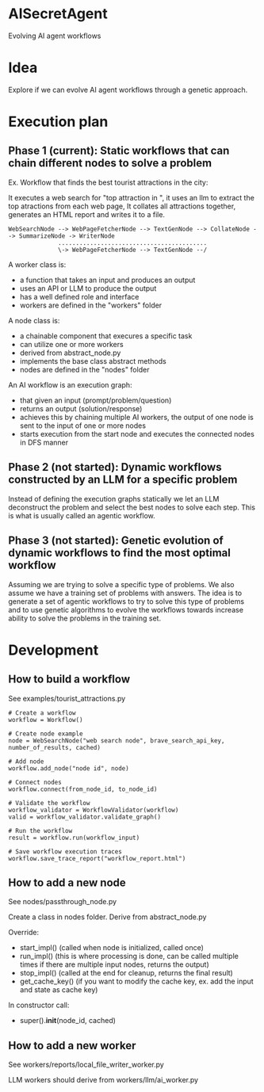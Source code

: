 # AISecretAgent
Evolving AI agent workflows

# Idea

Explore if we can evolve AI agent workflows through a genetic approach.

# Execution plan
## Phase 1 (current): Static workflows that can chain different nodes to solve a problem

Ex. Workflow that finds the best tourist attractions in the city:

It executes a web search for "top attraction in <city>", it uses an llm to extract the top atractions from each web page,
It collates all attractions together, generates an HTML report and writes it to a file.
```
WebSearchNode --> WebPageFetcherNode --> TextGenNode --> CollateNode --> SummarizeNode -> WriterNode
              ..........................................
              \-> WebPageFetcherNode --> TextGenNode --/
```

A worker class is:
- a function that takes an input and produces an output
- uses an API or LLM to produce the output
- has a well defined role and interface
- workers are defined in the "workers" folder

A node class is:
- a chainable component that execures a specific task
- can utilize one or more workers
- derived from abstract_node.py
- implements the base class abstract methods
- nodes are defined in the "nodes" folder

An AI workflow is an execution graph:
- that given an input (prompt/problem/question)
- returns an output (solution/response)
- achieves this by chaining multiple AI workers, the output of one node is sent to the input of one or more nodes
- starts execution from the start node and executes the connected nodes in DFS manner

## Phase 2 (not started): Dynamic workflows constructed by an LLM for a specific problem

Instead of defining the execution graphs statically we let an LLM deconstruct the problem and select the best nodes to solve each step. This is what is usually called an agentic workflow.

## Phase 3 (not started): Genetic evolution of dynamic workflows to find the most optimal workflow

Assuming we are trying to solve a specific type of problems. We also assume we have a training set of problems with answers.
The idea is to generate a set of agentic workflows to try to solve this type of problems and to use genetic algorithms to evolve the workflows towards increase ability to solve the problems in the training set.

# Development

## How to build a workflow

See examples/tourist_attractions.py

```
# Create a workflow
workflow = Workflow()

# Create node example
node = WebSearchNode("web search node", brave_search_api_key, number_of_results, cached)

# Add node
workflow.add_node("node id", node)

# Connect nodes
workflow.connect(from_node_id, to_node_id)

# Validate the workflow
workflow_validator = WorkflowValidator(workflow)
valid = workflow_validator.validate_graph()

# Run the workflow
result = workflow.run(workflow_input)

# Save workflow execution traces
workflow.save_trace_report("workflow_report.html")
```

## How to add a new node

See nodes/passthrough_node.py

Create a class in nodes folder.
Derive from abstract_node.py

Override:
- start_impl() (called when node is initialized, called once)
- run_impl() (this is where processing is done, can be called multiple times if there are multiple input nodes, returns the output)
- stop_impl() (called at the end for cleanup, returns the final result)
- get_cache_key() (if you want to modify the cache key, ex. add the input and state as cache key)

In constructor call:
- super().__init__(node_id, cached)


## How to add a new worker

See workers/reports/local_file_writer_worker.py

LLM workers should derive from workers/llm/ai_worker.py

